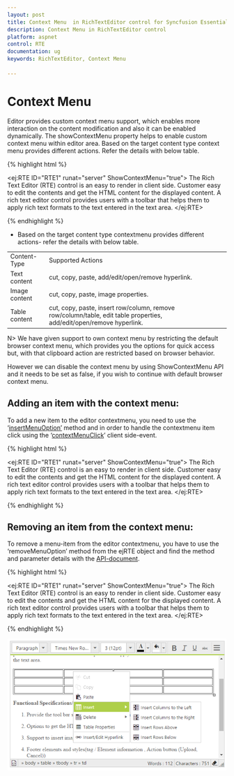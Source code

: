 ```yaml
---
layout: post
title: Context Menu  in RichTextEditor control for Syncfusion Essential ASP.NET Webform
description: Context Menu in RichTextEditor control
platform: aspnet
control: RTE
documentation: ug
keywords: RichTextEditor, Context Menu

---
```


# Context Menu 

Editor provides custom context menu support, which enables more interaction on the content modification and also it can be enabled dynamically. The showContextMenu property helps to enable custom context menu within editor area.
Based on the target content type context menu provides different actions. Refer the details with below table.

{% highlight html %}

<ej:RTE ID="RTE1" runat="server" ShowContextMenu="true">
    <RTEContent>
            The Rich Text Editor (RTE) control is an easy to render in
        client side. Customer easy to edit the contents and get the HTML content for
        the displayed content. A rich text editor control provides users with a toolbar
        that helps them to apply rich text formats to the text entered in the text
        area. 
    </RTEContent>
</ej:RTE>

{% endhighlight %}

* Based on the target content type contextmenu provides different actions- refer the details with below table.

<table>
<tr>
<td>
Content-Type
</td>
<td>
Supported Actions 
</td>
</tr>
<tr>
<td>
Text content
</td>
<td>
cut, copy, paste, add/edit/open/remove hyperlink.
</td>
</tr>
<tr>
<td>
Image content
</td>
<td>
cut, copy, paste, image properties.
</td>
</tr>
<tr>
<td>
Table content
</td>
<td>
cut, copy, paste, insert row/column, remove row/column/table, edit table properties, add/edit/open/remove hyperlink.
</td>
</tr>
</table>

N> We have given support to own context menu by restricting the default browser context menu, which provides you the options for quick access but, with that clipboard action are restricted based on browser behavior. <BR>

However we can disable the context menu by using ShowContextMenu API and it needs to be set as false, if you wish to continue with default browser context menu.

## Adding an item with the context menu:

To add a new item to the editor contextmenu, you need to use the ‘[insertMenuOption’](http://help.syncfusion.com/js/api/ejrte#methods:insertMenuOption "") method and in order to handle the contextmenu item click using the ‘[contextMenuClick](http://help.syncfusion.com/js/api/ejrte#events:contextMenuClick "")’ client side-event.

{% highlight html %}

<ej:RTE ID="RTE1" runat="server" ShowContextMenu="true">
    <RTEContent>
            The Rich Text Editor (RTE) control is an easy to render in
        client side. Customer easy to edit the contents and get the HTML content for
        the displayed content. A rich text editor control provides users with a toolbar
        that helps them to apply rich text formats to the text entered in the text
        area. 
    </RTEContent>
</ej:RTE>
<script>
    $("#<%=RTE1.ClientID%>").ejRTE({ contextMenuClick: function(args){//handle menu-item click action.
    } });
    var rteeObj =  $("#<%=RTE1.ClientID%>").data("ejRTE");// Inserts new item to the contextmenu 
    rteeObj.insertMenuOption({newItem:"Show Table Details",                                                 
    targetItem: "Table Properties",
    insertType:("insertAfter"),
    menuType:{text:false,image:false,hyperlink:false,table:true},                             
    spriteCssClass:"e-rte-toolbar-icon tableProperties"});
</script>

{% endhighlight %}


## Removing an item from the context menu:
  To remove a menu-item from the editor contextmenu, you have to use the ‘removeMenuOption’ method from the ejRTE object and find the method and parameter details with the [API-document](http://help.syncfusion.com/js/api/ejrte#methods:removeMenuOption "").

{% highlight html %}

<ej:RTE ID="RTE1" runat="server" ShowContextMenu="true">
    <RTEContent>
            The Rich Text Editor (RTE) control is an easy to render in
        client side. Customer easy to edit the contents and get the HTML content for
        the displayed content. A rich text editor control provides users with a toolbar
        that helps them to apply rich text formats to the text entered in the text
        area. 
    </RTEContent>
</ej:RTE>
<script>
    var rteeObj = $("#<%=RTE1.ClientID%>").data("ejRTE"); 
    rteeObj.removeMenuOption("Table-Properties");
</script> 

{% endhighlight %}

![](contextMenu_images/img1.png)